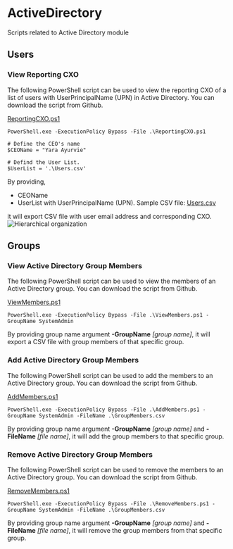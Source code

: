 # ActiveDirectory
Scripts related to Active Directory module
## Users
### View Reporting CXO
The following PowerShell script can be used to view the reporting CXO of a list of users with UserPrincipalName (UPN) in Active Directory. You can download the script from Github.

[ReportingCXO.ps1](https://github.com/dilith-lab/ActiveDirectory/blob/main/Users/ReportingCXO.ps1) 
```
PowerShell.exe -ExecutionPolicy Bypass -File .\ReportingCXO.ps1

# Define the CEO's name
$CEOName = "Yara Ayurvie"

# Defind the User List.
$UserList = '.\Users.csv'
```
By providing,
- CEOName 
- UserList with UserPrincipalName (UPN). Sample CSV file: [Users.csv](https://github.com/dilith-lab/ActiveDirectory/blob/main/Users/Users.csv)

it will export CSV file with user email address and corresponding CXO.
![Hierarchical organization](/SampleUsers/Org-Hierarchy.png "Hierarchical organization")

## Groups
### View Active Directory Group Members
The following PowerShell script can be used to view the members of an Active Directory group. You can download the script from Github.

[ViewMembers.ps1](https://github.com/dilith-lab/ActiveDirectory/blob/master/Groups/ViewMembers.ps1) 
```
PowerShell.exe -ExecutionPolicy Bypass -File .\ViewMembers.ps1 -GroupName SystemAdmin
```
By providing group name argument **-GroupName** *[group name]*, it will export a CSV file with group members of that specific group.

### Add Active Directory Group Members
The following PowerShell script can be used to add the members to an Active Directory group. You can download the script from Github.

[AddMembers.ps1](https://github.com/dilith-lab/ActiveDirectory/blob/master/Groups/AddMembers.ps1)
```
PowerShell.exe -ExecutionPolicy Bypass -File .\AddMembers.ps1 -GroupName SystemAdmin -FileName .\GroupMembers.csv
```
By providing group name argument **-GroupName** *[group name]* and **-FileName** *[file name]*, it will add the group members to that specific group.

### Remove Active Directory Group Members
The following PowerShell script can be used to remove the members to an Active Directory group. You can download the script from Github.

[RemoveMembers.ps1](https://github.com/dilith-lab/ActiveDirectory/blob/master/Groups/RemoveMembers.ps1)
```
PowerShell.exe -ExecutionPolicy Bypass -File .\RemoveMembers.ps1 -GroupName SystemAdmin -FileName .\GroupMembers.csv
```
By providing group name argument **-GroupName** *[group name]* and **-FileName** *[file name]*, it will remove the group members from that specific group.
